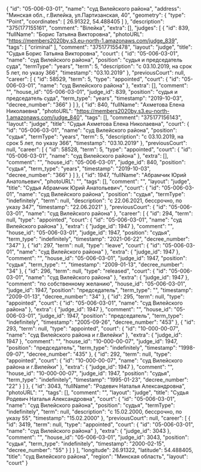 {
    "id": "05-006-03-01",
    "name": "суд Вилейского района",
    "address": "Минская обл., г.Вилейка, ул.Партизанская, 40",
    "geometry": {
        "type": "Point",
        "coordinates": [
            26.91322,
            54.488405
        ]
    },
    "description": "375(177155161",
    "comment": "Вілейка",
    "extra": [],
    "judges": [
        {
            "id": 839,
            "fullName": "Борис Татьяна Викторовна",
            "photoURL": "https://members2020by.s3.eu-north-1.amazonaws.com/judge_839",
            "tags": [
                "criminal"
            ],
            "comment": "375177155478",
            "layout": "judge",
            "title": "Судья Борис Татьяна Викторовна",
            "court": {
                "id": "05-006-03-01",
                "name": "суд Вилейского района",
                "position": "судья и председатель суда",
                "termType": "years",
                "term": 5,
                "description": "c 03.10.2019, на срок 5 лет, по указу 366",
                "timestamp": "03.10.2019"
            },
            "previousCourt": null,
            "career": [
                {
                    "id": 58529,
                    "term": 5,
                    "type": "appointed",
                    "court": {
                        "id": "05-006-03-01",
                        "name": "суд Вилейского района"
                    },
                    "extra": [],
                    "comment": "",
                    "house_id": "05-006-03-01",
                    "judge_id": 839,
                    "position": "судья и председатель суда",
                    "term_type": "years",
                    "timestamp": "2019-10-03",
                    "decree_number": "366"
                }
            ]
        },
        {
            "id": 840,
            "fullName": "Ахметова Елена Николаевна",
            "photoURL": "https://members2020by.s3.eu-north-1.amazonaws.com/judge_840",
            "tags": [],
            "comment": "375177156143",
            "layout": "judge",
            "title": "Судья Ахметова Елена Николаевна",
            "court": {
                "id": "05-006-03-01",
                "name": "суд Вилейского района",
                "position": "судья",
                "termType": "years",
                "term": 5,
                "description": "c 03.10.2019, на срок 5 лет, по указу 366",
                "timestamp": "03.10.2019"
            },
            "previousCourt": null,
            "career": [
                {
                    "id": 58528,
                    "term": 5,
                    "type": "appointed",
                    "court": {
                        "id": "05-006-03-01",
                        "name": "суд Вилейского района"
                    },
                    "extra": [],
                    "comment": "",
                    "house_id": "05-006-03-01",
                    "judge_id": 840,
                    "position": "судья",
                    "term_type": "years",
                    "timestamp": "2019-10-03",
                    "decree_number": "366"
                }
            ]
        },
        {
            "id": 1947,
            "fullName": "Абрамчик Юрий Анатольевич",
            "photoURL": "",
            "tags": [],
            "comment": "",
            "layout": "judge",
            "title": "Судья Абрамчик Юрий Анатольевич",
            "court": {
                "id": "05-006-03-01",
                "name": "суд Вилейского района",
                "position": "судья",
                "termType": "indefinitely",
                "term": null,
                "description": "c 22.06.2021, бессрочно, по указу 347",
                "timestamp": "22.06.2021"
            },
            "previousCourt": {
                "id": "05-006-03-01",
                "name": "суд Вилейского района"
            },
            "career": [
                {
                    "id": 294,
                    "term": null,
                    "type": "appointed",
                    "court": {
                        "id": "05-006-03-01",
                        "name": "суд Вилейского района"
                    },
                    "extra": {
                        "judge_id": 1947
                    },
                    "comment": "",
                    "house_id": "05-006-03-01",
                    "judge_id": 1947,
                    "position": "судья",
                    "term_type": "indefinitely",
                    "timestamp": "2021-06-22",
                    "decree_number": "347"
                },
                {
                    "id": 297,
                    "term": null,
                    "type": "leave",
                    "court": {
                        "id": "05-006-03-01",
                        "name": "суд Вилейского района"
                    },
                    "extra": {
                        "judge_id": 1947
                    },
                    "comment": "",
                    "house_id": "05-006-03-01",
                    "judge_id": 1947,
                    "position": "судья",
                    "term_type": "",
                    "timestamp": "2009-01-13",
                    "decree_number": "34"
                },
                {
                    "id": 296,
                    "term": null,
                    "type": "released",
                    "court": {
                        "id": "05-006-03-01",
                        "name": "суд Вилейского района"
                    },
                    "extra": {
                        "judge_id": 1947
                    },
                    "comment": "по собственному желанию",
                    "house_id": "05-006-03-01",
                    "judge_id": 1947,
                    "position": "председатель",
                    "term_type": "",
                    "timestamp": "2009-01-13",
                    "decree_number": "34"
                },
                {
                    "id": 295,
                    "term": null,
                    "type": "appointed",
                    "court": {
                        "id": "05-006-03-01",
                        "name": "суд Вилейского района"
                    },
                    "extra": {
                        "judge_id": 1947
                    },
                    "comment": "",
                    "house_id": "05-006-03-01",
                    "judge_id": 1947,
                    "position": "председатель",
                    "term_type": "indefinitely",
                    "timestamp": "2005-09-26",
                    "decree_number": "453"
                },
                {
                    "id": 293,
                    "term": null,
                    "type": "appointed",
                    "court": {
                        "id": "10-000-00-07",
                        "name": "суд Вилейского района и г.Вилейки"
                    },
                    "extra": {
                        "judge_id": 1947
                    },
                    "comment": "",
                    "house_id": "10-000-00-07",
                    "judge_id": 1947,
                    "position": "председатель",
                    "term_type": "indefinitely",
                    "timestamp": "1998-09-07",
                    "decree_number": "435"
                },
                {
                    "id": 292,
                    "term": null,
                    "type": "appointed",
                    "court": {
                        "id": "10-000-00-07",
                        "name": "суд Вилейского района и г.Вилейки"
                    },
                    "extra": {
                        "judge_id": 1947
                    },
                    "comment": "",
                    "house_id": "10-000-00-07",
                    "judge_id": 1947,
                    "position": "судья",
                    "term_type": "indefinitely",
                    "timestamp": "1995-01-23",
                    "decree_number": "22"
                }
            ]
        },
        {
            "id": 3043,
            "fullName": "Родевич Наталья Александровна",
            "photoURL": "",
            "tags": [],
            "comment": "",
            "layout": "judge",
            "title": "Судья Родевич Наталья Александровна",
            "court": {
                "id": "05-006-03-01",
                "name": "суд Вилейского района",
                "position": "судья",
                "termType": "indefinitely",
                "term": null,
                "description": "c 15.02.2000, бессрочно, по указу 55",
                "timestamp": "15.02.2000"
            },
            "previousCourt": null,
            "career": [
                {
                    "id": 3419,
                    "term": null,
                    "type": "appointed",
                    "court": {
                        "id": "05-006-03-01",
                        "name": "суд Вилейского района"
                    },
                    "extra": {
                        "judge_id": 3043
                    },
                    "comment": "",
                    "house_id": "05-006-03-01",
                    "judge_id": 3043,
                    "position": "судья",
                    "term_type": "indefinitely",
                    "timestamp": "2000-02-15",
                    "decree_number": "55"
                }
            ]
        }
    ],
    "longitude": 26.91322,
    "latitude": 54.488405,
    "title": "суд Вилейского района",
    "region": "Минская область",
    "layout": "court"
}
